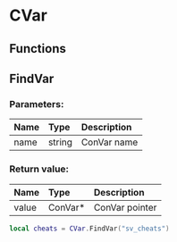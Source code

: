 # CVar

## Functions

## FindVar

### Parameters:

| Name | Type | Description |
| :--- | :--- | :--- |
| name | string | ConVar name |

### Return value:

| Name | Type | Description |
| :--- | :--- | :--- |
| value | ConVar\* | ConVar pointer |

```lua
local cheats = CVar.FindVar("sv_cheats")
```
